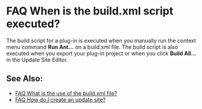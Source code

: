 FAQ When is the build.xml script executed?
==========================================

The build script for a plug-in is executed when you manually run the context menu command **Run Ant...** on a build.xml file. The build script is also executed when you export your plug-in project or when you click **Build All...** in the Update Site Editor.

See Also:
---------

*   [FAQ What is the use of the build.xml file?](./FAQ_What_is_the_use_of_the_build_xml_file.md "FAQ What is the use of the build.xml file?")
*   [FAQ How do I create an update site?](./FAQ_How_do_I_create_an_update_site.md "FAQ How do I create an update site?")

